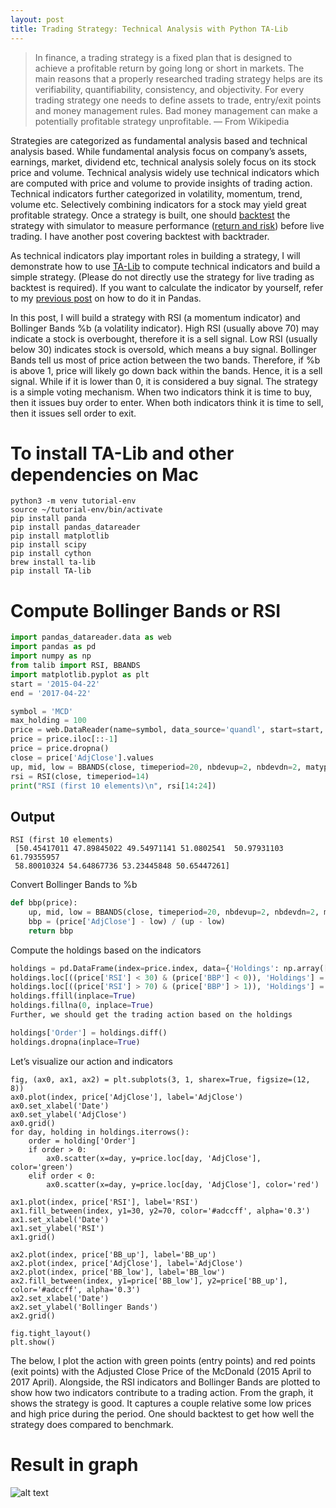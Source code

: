 ```yaml
---
layout: post
title: Trading Strategy: Technical Analysis with Python TA-Lib
---
```


> In finance, a trading strategy is a fixed plan that is designed to achieve a profitable return by going long or short in markets. The main reasons that a properly researched trading strategy helps are its verifiability, quantifiability, consistency, and objectivity.
For every trading strategy one needs to define assets to trade, entry/exit points and money management rules. Bad money management can make a potentially profitable strategy unprofitable. — From Wikipedia


Strategies are categorized as fundamental analysis based and technical analysis based. While fundamental analysis focus on company’s assets, earnings, market, dividend etc, technical analysis solely focus on its stock price and volume. Technical analysis widely use technical indicators which are computed with price and volume to provide insights of trading action. Technical indicators further categorized in volatility, momentum, trend, volume etc. Selectively combining indicators for a stock may yield great profitable strategy. Once a strategy is built, one should [backtest](https://www.investopedia.com/terms/b/backtesting.asp) the strategy with simulator to measure performance ([return and risk](https://medium.com/@kyle.jinhai.li/efficient-frontier-optimize-portfolio-with-scipy-57456428323e)) before live trading. I have another post covering backtest with backtrader.

As technical indicators play important roles in building a strategy, I will demonstrate how to use [TA-Lib](https://www.ta-lib.org/) to compute technical indicators and build a simple strategy. (Please do not directly use the strategy for live trading as backtest is required). If you want to calculate the indicator by yourself, refer to my [previous post](https://medium.com/@kyle.jinhai.li/trading-technical-analysis-with-pandas-43e737a17861) on how to do it in Pandas.

In this post, I will build a strategy with RSI (a momentum indicator) and Bollinger Bands %b (a volatility indicator). High RSI (usually above 70) may indicate a stock is overbought, therefore it is a sell signal. Low RSI (usually below 30) indicates stock is oversold, which means a buy signal. Bollinger Bands tell us most of price action between the two bands. Therefore, if %b is above 1, price will likely go down back within the bands. Hence, it is a sell signal. While if it is lower than 0, it is considered a buy signal. The strategy is a simple voting mechanism. When two indicators think it is time to buy, then it issues buy order to enter. When both indicators think it is time to sell, then it issues sell order to exit.

# To install TA-Lib and other dependencies on Mac
```shell
python3 -m venv tutorial-env
source ~/tutorial-env/bin/activate
pip install panda
pip install pandas_datareader
pip install matplotlib
pip install scipy
pip install cython
brew install ta-lib
pip install TA-lib
```

# Compute Bollinger Bands or RSI
```python
import pandas_datareader.data as web
import pandas as pd
import numpy as np
from talib import RSI, BBANDS
import matplotlib.pyplot as plt
start = '2015-04-22'
end = '2017-04-22'

symbol = 'MCD'
max_holding = 100
price = web.DataReader(name=symbol, data_source='quandl', start=start, end=end)
price = price.iloc[::-1]
price = price.dropna()
close = price['AdjClose'].values
up, mid, low = BBANDS(close, timeperiod=20, nbdevup=2, nbdevdn=2, matype=0)
rsi = RSI(close, timeperiod=14)
print("RSI (first 10 elements)\n", rsi[14:24])
```


## Output
```
RSI (first 10 elements)
 [50.45417011 47.89845022 49.54971141 51.0802541  50.97931103 61.79355957
 58.80010324 54.64867736 53.23445848 50.65447261]
 ```
 
Convert Bollinger Bands to %b

```python
def bbp(price):
    up, mid, low = BBANDS(close, timeperiod=20, nbdevup=2, nbdevdn=2, matype=0)
    bbp = (price['AdjClose'] - low) / (up - low)
    return bbp
```

Compute the holdings based on the indicators
```python
holdings = pd.DataFrame(index=price.index, data={'Holdings': np.array([np.nan] * index.shape[0])})
holdings.loc[((price['RSI'] < 30) & (price['BBP'] < 0)), 'Holdings'] = max_holding
holdings.loc[((price['RSI'] > 70) & (price['BBP'] > 1)), 'Holdings'] = 0
holdings.ffill(inplace=True)
holdings.fillna(0, inplace=True)
Further, we should get the trading action based on the holdings

holdings['Order'] = holdings.diff()
holdings.dropna(inplace=True)
```

Let’s visualize our action and indicators
```
fig, (ax0, ax1, ax2) = plt.subplots(3, 1, sharex=True, figsize=(12, 8))
ax0.plot(index, price['AdjClose'], label='AdjClose')
ax0.set_xlabel('Date')
ax0.set_ylabel('AdjClose')
ax0.grid()
for day, holding in holdings.iterrows():
    order = holding['Order']
    if order > 0:
        ax0.scatter(x=day, y=price.loc[day, 'AdjClose'], color='green')
    elif order < 0:
        ax0.scatter(x=day, y=price.loc[day, 'AdjClose'], color='red')

ax1.plot(index, price['RSI'], label='RSI')
ax1.fill_between(index, y1=30, y2=70, color='#adccff', alpha='0.3')
ax1.set_xlabel('Date')
ax1.set_ylabel('RSI')
ax1.grid()

ax2.plot(index, price['BB_up'], label='BB_up')
ax2.plot(index, price['AdjClose'], label='AdjClose')
ax2.plot(index, price['BB_low'], label='BB_low')
ax2.fill_between(index, y1=price['BB_low'], y2=price['BB_up'], color='#adccff', alpha='0.3')
ax2.set_xlabel('Date')
ax2.set_ylabel('Bollinger Bands')
ax2.grid()

fig.tight_layout()
plt.show()
```

The below, I plot the action with green points (entry points) and red points (exit points) with the Adjusted Close Price of the McDonald (2015 April to 2017 April). Alongside, the RSI indicators and Bollinger Bands are plotted to show how two indicators contribute to a trading action. From the graph, it shows the strategy is good. It captures a couple relative some low prices and high price during the period. One should backtest to get how well the strategy does compared to benchmark.

# Result in graph
![alt text](https://cdn-images-1.medium.com/max/1600/1*raNylO8-cSatM6II0nXu3g.png)
